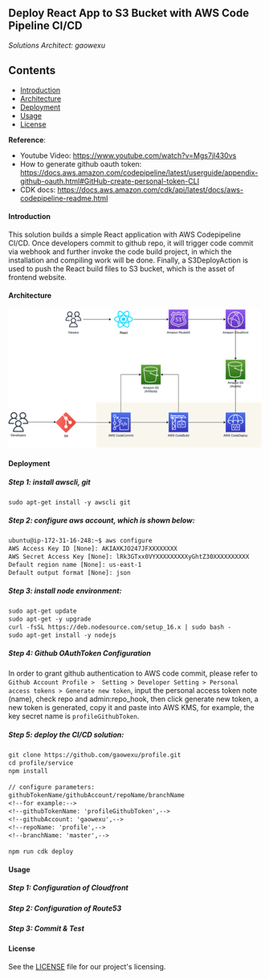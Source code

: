 ## Deploy React App to S3 Bucket with AWS Code Pipeline CI/CD

*Solutions Architect: gaowexu*

## Contents
* [Introduction](#Introduction)
* [Architecture](#Architecture)
* [Deployment](#Deployment)
* [Usage](#Usage)
* [License](#License)

**Reference**:
- Youtube Video: https://www.youtube.com/watch?v=Mgs7jl430vs
- How to generate github oauth token: https://docs.aws.amazon.com/codepipeline/latest/userguide/appendix-github-oauth.html#GitHub-create-personal-token-CLI
- CDK docs: https://docs.aws.amazon.com/cdk/api/latest/docs/aws-codepipeline-readme.html


#### Introduction
This solution builds a simple React application with AWS Codepipeline CI/CD. Once developers commit to github repo,
it will trigger code commit via webhook and further invoke the code build project, in which the installation and compiling
work will be done. Finally, a S3DeployAction is used to push the React build files to S3 bucket, which is the asset of 
frontend website.


#### Architecture
![architecture](./architect.png)

#### Deployment
##### Step 1: install awscli, git
```angular2html
sudo apt-get install -y awscli git
```

##### Step 2: configure aws account, which is shown below: 
```angular2html
ubuntu@ip-172-31-16-248:~$ aws configure
AWS Access Key ID [None]: AKIAXKJO247JFXXXXXXXX
AWS Secret Access Key [None]: lRk3GTxx0VYXXXXXXXXXyGhtZ30XXXXXXXXXX
Default region name [None]: us-east-1
Default output format [None]: json
```

##### Step 3: install node environment:
```angular2html
sudo apt-get update
sudo apt-get -y upgrade
curl -fsSL https://deb.nodesource.com/setup_16.x | sudo bash -
sudo apt-get install -y nodejs
```

##### Step 4: Github OAuthToken Configuration
In order to grant github authentication to AWS code commit, please refer to `Github Account Profile > 
Setting > Developer Setting > Personal access tokens > Generate new token`, input the personal access 
token note (name), check repo and admin:repo_hook, then click generate new token, a new token is generated,
copy it and paste into AWS KMS, for example, the key secret name is `profileGithubToken`.


##### Step 5: deploy the CI/CD solution:
```angular2html
git clone https://github.com/gaowexu/profile.git
cd profile/service
npm install

// configure parameters: githubTokenName/githubAccount/repoName/branchName
<!--for example:-->
<!--githubTokenName: 'profileGithubToken',-->
<!--githubAccount: 'gaowexu',-->
<!--repoName: 'profile',-->
<!--branchName: 'master',-->

npm run cdk deploy
```


#### Usage
##### Step 1: Configuration of Cloudfront


##### Step 2: Configuration of Route53


##### Step 3: Commit & Test



#### License
See the [LICENSE](LICENSE) file for our project's licensing.

